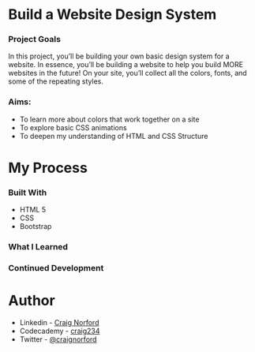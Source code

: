 # Build a Website Design System
### Project Goals
In this project, you’ll be building your own basic design system for a website. In essence, you’ll be building a website to help you build MORE websites in the future! On your site, you’ll collect all the colors, fonts, and some of the repeating styles.

### Aims:
 - To learn more about colors that work together on a site
 - To explore basic CSS animations
 - To deepen my understanding of HTML and CSS Structure

# My Process

### Built With
 - HTML 5
 - CSS
 - Bootstrap

### What I Learned

### Continued Development

# Author
- Linkedin - [Craig Norford](https://www.linkedin.com/in/craig-norford-9a33838a/)
- Codecademy - [craig234](https://www.codecademy.com/profiles/Craig234)
- Twitter - [@craignorford](https://twitter.com/CraigNorford)